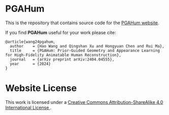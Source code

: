 # PGAHum

This is the repository that contains source code for the [PGAHum website](https://whao22.github.io/PGAHum).

If you find **PGAHum** useful for your work please cite:
```
@article{wang24pgahum,
  author    = {Hao Wang and Qingshan Xu and Hongyuan Chen and Rui Ma},
  title     = {PGAHum: Prior-Guided Geometry and Appearance Learning for High-Fidelity Animatable Human Reconstruction},
  journal   = {arXiv preprint arXiv:2404.04555},
  year      = {2024}
}
```

# Website License
<a rel="license" href="http://creativecommons.org/licenses/by-sa/4.0/">
<!-- <img alt="Creative Commons License" style="border-width:0" src="https://i.creativecommons.org/l/by-sa/4.0/88x31.png" /> -->
</a>
<!-- <br /> -->
This work is licensed under a 
<a rel="license" href="http://creativecommons.org/licenses/by-sa/4.0/">
Creative Commons Attribution-ShareAlike 4.0 International License
</a>.
